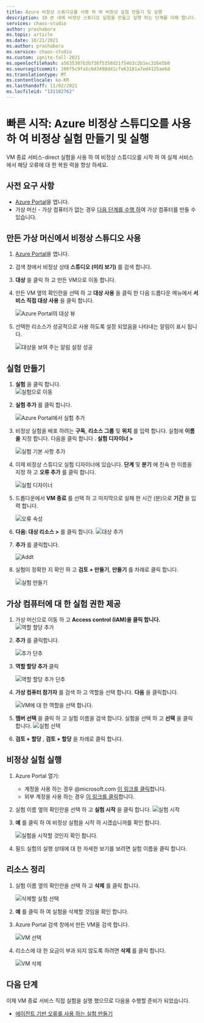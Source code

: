 ```yaml
---
title: Azure 비정상 스튜디오를 사용 하 여 비정상 실험 만들기 및 실행
description: 10 분 내에 비정상 스튜디오 실험을 만들고 실행 하는 단계를 이해 합니다.
services: chaos-studio
author: prashabora
ms.topic: article
ms.date: 10/21/2021
ms.author: prashabora
ms.service: chaos-studio
ms.custom: ignite-fall-2021
ms.openlocfilehash: a5635307b3b736f535dd21f54b3c2b1ec326e5b0
ms.sourcegitcommit: 106f5c9fa5c6d3498dd1cfe63181a7ed4125ae6d
ms.translationtype: MT
ms.contentlocale: ko-KR
ms.lasthandoff: 11/02/2021
ms.locfileid: "131102762"
---
```

# <a name="quickstart-create-and-run-a-chaos-experiment-using-azure-chaos-studio"></a>빠른 시작: Azure 비정상 스튜디오를 사용 하 여 비정상 실험 만들기 및 실행 
VM 종료 서비스-direct 실험을 사용 하 여 비정상 스튜디오를 시작 하 여 실제 서비스에서 해당 오류에 대 한 복원 력을 향상 하세요. 

## <a name="prerequisites"></a>사전 요구 사항
- [Azure Portal](https://portal.azure.com)을 엽니다.
- 가상 머신 - 가상 컴퓨터가 없는 경우 [다음 단계를 수행 하](../virtual-machines/linux/quick-create-portal.md)여 가상 컴퓨터를 만들 수 있습니다.

## <a name="enable-chaos-studio-on-the-virtual-machine-you-created"></a>만든 가상 머신에서 비정상 스튜디오 사용
1. [Azure Portal](https://portal.azure.com)을 엽니다.
2. 검색 창에서 비정상 상태 **스튜디오 (미리 보기)** 를 검색 합니다.
3. **대상** 을 클릭 하 고 만든 VM으로 이동 합니다.

4. 만든 VM 옆의 확인란을 선택 하 고 **대상 사용** 을 클릭 한 다음 드롭다운 메뉴에서 **서비스 직접 대상 사용** 을 클릭 합니다.

   ![Azure Portal의 대상 뷰](images/quickstart-virtual-machine-enabled.png)

5. 선택한 리소스가 성공적으로 사용 하도록 설정 되었음을 나타내는 알림이 표시 됩니다.
   
   ![대상을 보여 주는 알림 설정 성공](images/tutorial-service-direct-targets-enable-confirm.png)

## <a name="create-an-experiment"></a>실험 만들기

1. **실험** 을 클릭 합니다.                
   ![실험으로 이동](images/quickstart-left-experiment.png)

2. **실험 추가** 를 클릭 합니다.

   ![Azure Portal에서 실험 추가](images/add-an-experiment.png)

3. 비정상 실험을 배포 하려는 **구독**, **리소스 그룹** 및 **위치** 를 입력 합니다. 실험에 **이름을** 지정 합니다. 다음을 클릭 합니다 **. 실험 디자이너 >**

   ![실험 기본 사항 추가](images/quickstart-service-direct-add-basics.png)

4. 이제 비정상 스튜디오 실험 디자이너에 있습니다. **단계** 및 **분기** 에 친숙 한 이름을 지정 하 고 **오류 추가** 를 클릭 합니다.

   ![실험 디자이너](images/quickstart-service-direct-add-designer.png)

5. 드롭다운에서 **VM 종료** 를 선택 하 고 마지막으로 실패 한 시간 (분)으로 **기간** 을 입력 합니다. 

   ![오류 속성](images/quickstart-service-direct-add-fault.png)

6. **다음: 대상 리소스 >** 를 클릭 합니다.
   ![대상 추가](images/quickstart-service-direct-add-targets.png)

7. **추가** 를 클릭합니다.

   ![Addt](images/quickstart-add-target.png)

8. 실험이 정확한 지 확인 하 고 **검토 + 만들기**, **만들기** 를 차례로 클릭 합니다.

   ![실험 만들기](images/quickstart-review-and-create.png)

## <a name="give-experiment-permission-to-your-virtual-machine"></a>가상 컴퓨터에 대 한 실험 권한 제공
1. 가상 머신으로 이동 하 고 **Access control (IAM)을 클릭 합니다.** 
    ![ 역할 할당 추가](images/quickstart-access-control.png)
2. **추가** 를 클릭합니다.

   ![추가 단추](images/add.png)

3. **역할 할당 추가** 클릭

   ![역할 할당 추가 단추](images/add-role-assignment.png)

4. **가상 컴퓨터 참가자** 를 검색 하 고 역할을 선택 합니다. **다음** 을 클릭합니다.

   ![VM에 대 한 역할을 선택 합니다.](images/quickstart-virtual-machine-contributor.png)
5. **멤버 선택** 을 클릭 하 고 실험 이름을 검색 합니다. 실험을 선택 하 고 **선택** 을 클릭 합니다. 
   ![실험 선택](images/quickstart-select-experiment-role-assignment.png)
 
6. **검토 + 할당** , **검토 + 할당** 을 차례로 클릭 합니다.



## <a name="run-the-chaos-experiment"></a>비정상 실험 실행

1. Azure Portal 열기:
    * 계정을 사용 하는 경우 @microsoft.com [이 링크를 클릭](https://ms.portal.azure.com/?microsoft_azure_chaos_assettypeoptions={%22chaosStudio%22:{%22options%22:%22%22},%22chaosExperiment%22:{%22options%22:%22%22}}&microsoft_azure_chaos=true)합니다.
    * 외부 계정을 사용 하는 경우 [이 링크를 클릭](https://portal.azure.com/?feature.customPortal=false&microsoft_azure_chaos_assettypeoptions={%22chaosStudio%22:{%22options%22:%22%22},%22chaosExperiment%22:{%22options%22:%22%22}})합니다.
2. 실험 이름 옆의 확인란을 선택 하 고 **실험 시작** 을 클릭 합니다.
    ![실험 시작](images/quickstart-experiment-start.png)

3. **예** 를 클릭 하 여 비정상 실험을 시작 하 시겠습니까를 확인 합니다.

    ![실험을 시작할 것인지 확인 합니다.](images/start-experiment-confirmation.png)
4. 필드 실험의 실행 상태에 대 한 자세한 보기를 보려면 실험 이름을 클릭 합니다.


## <a name="clean-up-resources"></a>리소스 정리

1. 실험 이름 옆의 확인란을 선택 하 고 **삭제** 를 클릭 합니다.

   ![삭제할 실험 선택](images/quickstart-delete-experiment.png)

2. **예** 를 클릭 하 여 실험을 삭제할 것임을 확인 합니다.

3. Azure Portal 검색 창에서 만든 VM을 검색 합니다.

   ![VM 선택](images/quickstart-cleanup.png)

4. 리소스에 대 한 요금이 부과 되지 않도록 하려면 **삭제** 를 클릭 합니다.

   ![VM 삭제](images/quickstart-cleanup-virtual-machine.png)


## <a name="next-steps"></a>다음 단계
이제 VM 종료 서비스 직접 실험을 실행 했으므로 다음을 수행할 준비가 되었습니다.
- [에이전트 기반 오류를 사용 하는 실험 만들기](chaos-studio-tutorial-agent-based.md)
